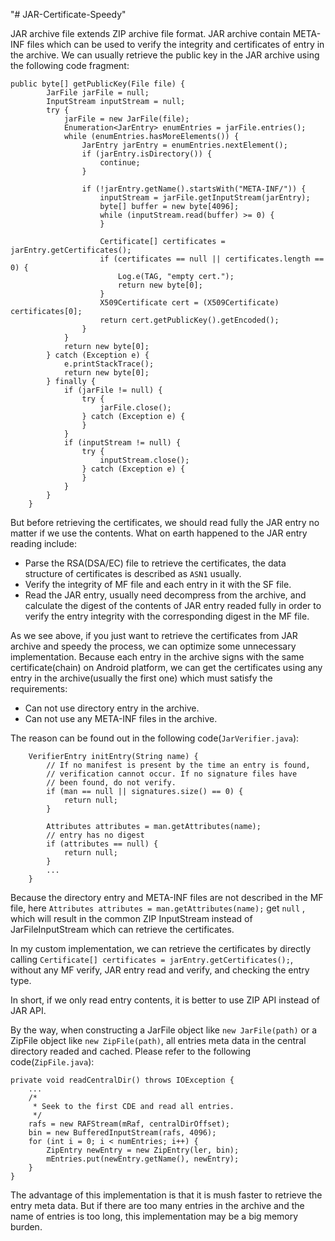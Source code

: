 "# JAR-Certificate-Speedy" 

JAR archive file extends ZIP archive file format. JAR archive contain META-INF files which can be used to verify the integrity and certificates of entry in the archive. We can usually retrieve the public key in the JAR archive using the following code fragment:
```
public byte[] getPublicKey(File file) {
        JarFile jarFile = null;
        InputStream inputStream = null;
        try {
            jarFile = new JarFile(file);
            Enumeration<JarEntry> enumEntries = jarFile.entries();
            while (enumEntries.hasMoreElements()) {
                JarEntry jarEntry = enumEntries.nextElement();
                if (jarEntry.isDirectory()) {
                    continue;
                }

                if (!jarEntry.getName().startsWith("META-INF/")) {
                    inputStream = jarFile.getInputStream(jarEntry);
                    byte[] buffer = new byte[4096];
                    while (inputStream.read(buffer) >= 0) {
                    }

                    Certificate[] certificates = jarEntry.getCertificates();
                    if (certificates == null || certificates.length == 0) {
                        Log.e(TAG, "empty cert.");
                        return new byte[0];
                    }
                    X509Certificate cert = (X509Certificate) certificates[0];
                    return cert.getPublicKey().getEncoded();
                }
            }
            return new byte[0];
        } catch (Exception e) {
            e.printStackTrace();
            return new byte[0];
        } finally {
            if (jarFile != null) {
                try {
                    jarFile.close();
                } catch (Exception e) {
                }
            }
            if (inputStream != null) {
                try {
                    inputStream.close();
                } catch (Exception e) {
                }
            }
        }
    }
```

But before retrieving the certificates, we should read fully the JAR entry no matter if we use the contents. What on earth happened to the JAR entry reading include:
* Parse the RSA(DSA/EC) file to retrieve the certificates, the data structure of certificates is described as `ASN1` usually.
* Verify the integrity of MF file and each entry in it with the SF file.
* Read the JAR entry, usually need decompress from the archive, and calculate the digest of the contents of JAR entry readed fully in order to verify the entry integrity with the corresponding digest in the MF file.

As we see above, if you just want to retrieve the certificates from JAR archive and speedy the process, we can optimize some unnecessary implementation. Because each entry in the archive signs with the same certificate(chain) on Android platform, we can get the certificates using any entry in the archive(usually the first one) which must satisfy the requirements:
* Can not use directory entry in the archive.
* Can not use any META-INF files in the archive.

The reason can be found out in the following code(`JarVerifier.java`):
```
    VerifierEntry initEntry(String name) {
        // If no manifest is present by the time an entry is found,
        // verification cannot occur. If no signature files have
        // been found, do not verify.
        if (man == null || signatures.size() == 0) {
            return null;
        }

        Attributes attributes = man.getAttributes(name);
        // entry has no digest
        if (attributes == null) {
            return null;
        }
        ...
    }
```
Because the directory entry and META-INF files are not described in the MF file, here `Attributes attributes = man.getAttributes(name);`  get `null` , which will result in the common ZIP InputStream instead of JarFileInputStream which can retrieve the certificates.

In my custom implementation, we can retrieve the certificates by directly calling `Certificate[] certificates = jarEntry.getCertificates();`, without any MF verify, JAR entry read and verify, and checking the entry type.

In short, if we only read entry contents, it is better to use ZIP API instead of JAR API.

By the way, when constructing a JarFile object like `new JarFile(path)` or a ZipFile object like `new ZipFile(path)`, all entries meta data in the central directory readed and cached. Please refer to the following code(`ZipFile.java`):
```
private void readCentralDir() throws IOException {
    ...
    /*
     * Seek to the first CDE and read all entries.
     */
    rafs = new RAFStream(mRaf, centralDirOffset);
    bin = new BufferedInputStream(rafs, 4096);
    for (int i = 0; i < numEntries; i++) {
        ZipEntry newEntry = new ZipEntry(ler, bin);
        mEntries.put(newEntry.getName(), newEntry);
    }
}
```
The advantage of this implementation is that it is mush faster to retrieve the entry meta data. But if there are too many entries in the archive and the name of entries is too long, this implementation may be a big memory burden.









